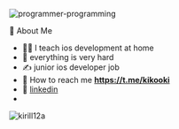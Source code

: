 ![programmer-programming](https://user-images.githubusercontent.com/45273279/168445585-ce15b33e-f945-4919-9f0a-0b95e7f5b26f.gif)

👾  About Me
   - 🧑‍💻  I teach ios development at home
   - 🌱  everything is very hard
   - ✍️  junior ios developer job
   - 💬 How to reach me **https://t.me/kikooki**
   - 💼  [linkedin](https://www.linkedin.com/in/kirill-drozdov-7ba685227/) 
   - 
<p><img align="center" src="https://github-readme-streak-stats.herokuapp.com/?user=kirill12a&" alt="kirill12a" /></p>
